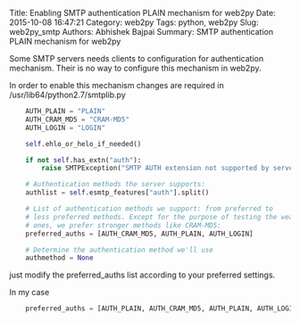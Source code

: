 Title: Enabling SMTP authentication PLAIN mechanism for web2py
Date: 2015-10-08 16:47:21
Category: web2py
Tags: python, web2py
Slug: web2py_smtp
Authors: Abhishek Bajpai
Summary: SMTP authentication PLAIN mechanism for web2py


Some SMTP servers needs clients to configuration for authentication mechanism. Their is no way to configure this mechanism in web2py.


In order to enable this mechanism changes are required in /usr/lib64/python2.7/smtplib.py

```python
    AUTH_PLAIN = "PLAIN"
    AUTH_CRAM_MD5 = "CRAM-MD5"
    AUTH_LOGIN = "LOGIN"

    self.ehlo_or_helo_if_needed()

    if not self.has_extn("auth"):
        raise SMTPException("SMTP AUTH extension not supported by server.")

    # Authentication methods the server supports:
    authlist = self.esmtp_features["auth"].split()

    # List of authentication methods we support: from preferred to
    # less preferred methods. Except for the purpose of testing the weaker
    # ones, we prefer stronger methods like CRAM-MD5:
    preferred_auths = [AUTH_CRAM_MD5, AUTH_PLAIN, AUTH_LOGIN]

    # Determine the authentication method we'll use
    authmethod = None
```

just modify the preferred_auths list according to your preferred settings.


In my case

```python
    preferred_auths = [AUTH_PLAIN, AUTH_CRAM_MD5, AUTH_PLAIN, AUTH_LOGIN]
```


